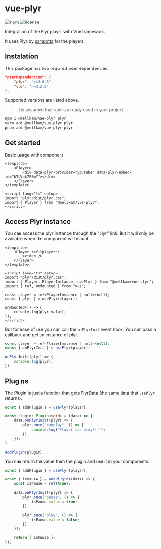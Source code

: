 # vue-plyr
![npm](https://badgen.net/npm/v/@mellkam/vue-plyr)
![license](https://badgen.net/npm/license/@mellkam/vue-plyr)

Integration of the Plyr player with Vue framework.

It uses Plyr by [sampotts](https://github.com/sampotts) for the players.

## Instalation

This package has two required peer dependencies.

```json
"peerDependencies": {
	"plyr": ">=3.6.3",
	"vue": ">=3.2.0"
},
```

Supported versions are listed above.

> It is assumed that vue is already used in your project.

```bash
npm i @mellkam/vue-plyr plyr
yarn add @mellkam/vue-plyr plyr
pnpm add @mellkam/vue-plyr plyr
```

## Get started

Basic usage with component

```vue
<template>
	<Player>
		<div data-plyr-provider="youtube" data-plyr-embed-id="bTqVqk7FSmY"></div>
	</Player>
</template>

<script lang="ts" setup>
import "plyr/dist/plyr.css";
import { Player } from "@mellkam/vue-plyr";
</script>
```

## Access Plyr instance

You can access the plyr instance through the "plyr" link. But it will only be available when the component will mount.

```vue
<template>
	<Player ref="player">
		<video />
	</Player>
</template>

<script lang="ts" setup>
import "plyr/dist/plyr.css";
import { Player, PlayerInstance, usePlyr } from "@mellkam/vue-plyr";
import { ref, onMounted } from "vue";

const player = ref<PlayerInstance | null>(null);
const { plyr } = usePlyr(player);

onMounted(() => {
	console.log(plyr.value);
});
</script>
```

But for ease of use you can call the `onPlyrInit` event hook. You can pass a callback and get an instance of plyr.

```ts
const player = ref<PlayerInstance | null>(null);
const { onPlyrInit } = usePlyr(player);

onPlyrInit((plyr) => {
	console.log(plyr);
})
```

## Plugins

The Plugin is just a function that gets PlyrData (the same data that `usePlyr` returns).

```ts
const { addPlugin } = usePlyr(player);

const plugin: Plugin<void> = (data) => {
	data.onPlyrInit((plyr) => {
		plyr.once("canplay", () => {
			console.log("Player can play!!!");
		});
	});
}

addPlugin(plugin);
```

You can return the value from the plugin and use it in your components.

```ts
const { addPlugin } = usePlyr(player);

const { isPause } = addPlugin((data) => {
	const isPause = ref(true);

	data.onPlyrInit((plyr) => {
		plyr.once("pause", () => {
			isPause.value = true;
		});

		plyr.once("play", () => {
			isPause.value = false;
		});
	});

	return { isPause };
});
```